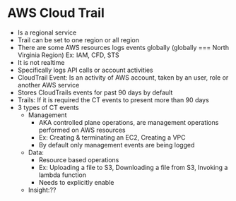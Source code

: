 # AWS Cloud Trail

- Is a regional service
- Trail can be set to one region or all region
- There are some AWS resources logs events globally (globally === North Virginia Region) Ex: IAM, CFD, STS
- It is not realtime
- Specifically logs API calls or account activities
- CloudTrail Event: Is an activity of AWS account, taken by an user, role or another AWS service
- Stores CloudTrails events for past 90 days by default
- Trails: If it is required the CT events to present more than 90 days
- 3 types of CT events
    - Management
        - AKA controlled plane operations, are management operations performed on AWS resources
        - Ex: Creating & terminating an EC2, Creating a VPC
        - By default only management events are being logged
    - Data: 
        - Resource based operations
        - Ex: Uploading a file to S3, Downloading a file from S3, Invoking a lambda function
        - Needs to explicitly enable
    - Insight:??
